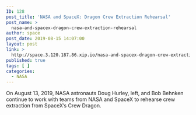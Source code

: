 ```yaml
---
ID: 128
post_title: 'NASA and SpaceX: Dragon Crew Extraction Rehearsal'
post_name: >
  nasa-and-spacex-dragon-crew-extraction-rehearsal
author: space
post_date: 2019-08-15 14:07:00
layout: post
link: >
  http://space.3.120.187.86.xip.io/nasa-and-spacex-dragon-crew-extraction-rehearsal
published: true
tags: [ ]
categories:
  - NASA
---
```

On August 13, 2019, NASA astronauts Doug Hurley, left, and Bob Behnken continue to work with teams from NASA and SpaceX to rehearse crew extraction from SpaceX’s Crew Dragon. 